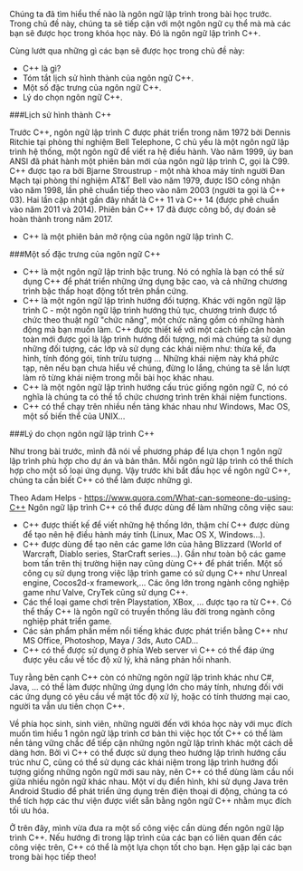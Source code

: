 Chúng ta đã tìm hiểu thế nào là ngôn ngữ lập trình trong bài học trước. Trong chủ đề này, chúng ta sẽ tiếp cận với một ngôn ngữ cụ thể 
mà mà các bạn sẽ được học trong khóa học này. Đó là ngôn ngữ lập trình C++.

Cùng lướt qua những gì các bạn sẽ được học trong chủ đề này:
  + C++ là gì?
  + Tóm tắt lịch sử hình thành của ngôn ngữ C++.
  + Một số đặc trưng của ngôn ngữ C++.
  + Lý do chọn ngôn ngữ C++.

###Lịch sử hình thành C++

Trước C++, ngôn ngữ lập trình C được phát triển trong năm 1972 bởi Dennis Ritchie tại phòng thí nghiệm Bell Telephone, C chủ yếu là 
một ngôn ngữ lập trình hệ thống, một ngôn ngữ để viết ra hệ điều hành. Vào năm 1999, ủy ban ANSI đã phát hành một phiên bản mới của 
ngôn ngữ lập trình C, gọi là C99.
C++ được tạo ra bởi Bjarne Stroustrup - một nhà khoa máy tính người Đan Mạch tại phòng thí nghiệm AT&T Bell vào năm 1979, được ISO 
công nhận vào năm 1998, lần phê chuẩn tiếp theo vào năm 2003 (người ta gọi là C++ 03). Hai lần cập nhật gần đây nhất là C++ 11 và C++ 14
(được phê chuẩn vào năm 2011 và 2014). Phiên bản C++ 17 đã được công bố, dự đoán sẽ hoàn thành trong năm 2017.

- C++ là một phiên bản mở rộng của ngôn ngữ lập trình C.

###Một số đặc trưng của ngôn ngữ C++

- C++ là một ngôn ngữ lập trinh bậc trung. Nó có nghĩa là bạn có thể sử dụng C++ để phát triển những ứng dụng bậc cao, 
và cả những chương trình bậc thấp hoạt động tốt trên phần cứng.
- C++ là một ngôn ngữ lập trình hướng đối tượng. Khác với ngôn ngữ lập trình C - một ngôn ngữ lập trình hướng thủ tục, chương trình được 
tổ chức theo thuật ngữ "chức năng", một chức năng gồm có những hành động mà bạn muốn làm. C++ được thiết kế với một cách tiếp cận 
hoàn toàn mới được gọi là lập trình hướng đối tượng, nơi mà chúng ta sử dụng những đối tượng, các lớp và sử dụng các khái niệm
như: thừa kế, đa hình, tính đóng gói, tính trừu tượng ... Những khái niệm này khá phức tạp, nên nếu bạn chưa hiểu về chúng, đừng lo lắng,
chúng ta sẽ lần lượt làm rõ từng khái niệm trong mỗi bài học khác nhau.
- C++ là một ngôn ngữ lập trình hướng cấu trúc giống ngôn ngữ C, nó có nghĩa là chúng ta có thể tổ chức chương trình 
trên khái niệm functions.
- C++ có thể chạy trên nhiều nền tảng khác nhau như Windows, Mac OS, một số biến thể của UNIX...


###Lý do chọn ngôn ngữ lập trình C++

Như trong bài trước, mình đã nói về phương pháp để lựa chọn 1 ngôn ngữ lập trình phù hợp cho dự án và bản thân. Mỗi ngôn ngữ lập trình 
có thể thích hợp cho một số loại ứng dụng. Vậy trước khi bắt đầu học về ngôn ngữ C++, chúng ta cần biết C++ có thể làm được những gì.

Theo Adam Helps - https://www.quora.com/What-can-someone-do-using-C++
Ngôn ngữ lập trình C++ có thể được dùng để làm những công việc sau: 
- C++ được thiết kế để viết những hệ thống lớn, thậm chí C++ được dùng để tạo nên hệ điều hành máy tính (Linux, Mac OS X, Windows...).
- C++ được dùng để tạo nên các game lớn của hãng Blizzard (World of Warcraft, Diablo series, StarCraft series...). Gần như toàn bộ các 
game bom tấn trên thị trường hiện nay cũng dùng C++ để phát triển. Một số công cụ sử dụng trong việc lập trình game có sử dụng C++ như 
Unreal engine, Cocos2d-x framework,... Các ông lớn trong ngành công nghiệp game như Valve, CryTek cũng sử dụng C++.
- Các thể loại game chơi trên Playstation, XBox, ... được tạo ra từ C++. Có thể thấy C++ là ngôn ngữ có truyền thống lâu đời trong 
ngành công nghiệp phát triển game.
- Các sản phẩm phần mềm nổi tiếng khác được phát triển bằng C++ như MS Office, Photoshop, Maya / 3ds, Auto CAD...
- C++ có thể được sử dụng ở phía Web server vì C++ có thể đáp ứng được yêu cầu về tốc độ xử lý, khả năng phản hồi nhanh. 

Tuy rằng bên cạnh C++ còn có những ngôn ngữ lập trình khác như C#, Java, ... có thể làm được những ứng dụng lớn cho máy tính, nhưng 
đối với các ứng dụng có yêu cầu về mặt tốc độ xử lý, hoặc có tính thương mại cao, người ta vẫn ưu tiên chọn C++.

Về phía học sinh, sinh viên, những người đến với khóa học này với mục đích muốn tìm hiểu 1 ngôn ngữ lập trình cơ bản thì việc học tốt 
C++ có thể làm nền tảng vững chắc để tiếp cận những ngôn ngữ lập trình khác một cách dễ dàng hơn. Bởi vì C++ có thể được sử dụng theo 
hướng lập trình hướng cấu trúc như C, cũng có thể sử dụng các khái niệm trong lập trình hướng đối tượng giống những ngôn ngữ mới sau này, 
nên C++ có thể dùng làm cầu nối giữa nhiều ngôn ngữ khác nhau. Một ví dụ điển hình, khi sử dụng Java trên Android Studio để phát triển 
ứng dụng trên điện thoại di động, chúng ta có thể tích hợp các thư viện được viết sẵn bằng ngôn ngữ C++ nhằm mục đích tối ưu hóa.

Ở trên đây, mình vừa đưa ra một số công việc cần dùng đến ngôn ngữ lập trình C++. Nếu hướng đi trong lập trình của các bạn có liên quan 
đến các công việc trên, C++ có thể là một lựa chọn tốt cho bạn. Hẹn gặp lại các bạn trong bài học tiếp theo!
